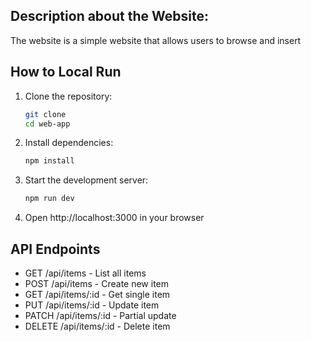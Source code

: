 ## Description about the Website:
The website is a simple website that allows users to browse and insert

## How to Local Run

1. Clone the repository:
   ```bash
   git clone 
   cd web-app
   ```

2. Install dependencies:
   ```bash
   npm install
   ```

3. Start the development server:
   ```bash
   npm run dev
   ```

4. Open http://localhost:3000 in your browser

## API Endpoints

- GET /api/items - List all items
- POST /api/items - Create new item
- GET /api/items/:id - Get single item
- PUT /api/items/:id - Update item
- PATCH /api/items/:id - Partial update
- DELETE /api/items/:id - Delete item